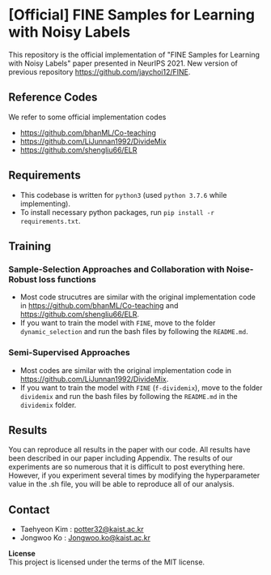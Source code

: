 # [Official] FINE Samples for Learning with Noisy Labels
This repository is the official implementation of "FINE Samples for Learning with Noisy Labels" paper presented in NeurIPS 2021. New version of previous repository https://github.com/jaychoi12/FINE.

## Reference Codes
We refer to some official implementation codes

 - https://github.com/bhanML/Co-teaching
 - https://github.com/LiJunnan1992/DivideMix
 - https://github.com/shengliu66/ELR

 
## Requirements
- This codebase is written for `python3` (used `python 3.7.6` while implementing).
- To install necessary python packages, run `pip install -r requirements.txt`.


## Training

### Sample-Selection Approaches and Collaboration with Noise-Robust loss functions
 - Most code strucutres are similar with the original implementation code in https://github.com/bhanML/Co-teaching and https://github.com/shengliu66/ELR. 
 - If you want to train the model with `FINE`, move to the folder `dynamic_selection` and run the bash files by following the `README.md`.
 
### Semi-Supervised Approaches
- Most codes are similar with the original implementation code in https://github.com/LiJunnan1992/DivideMix. 
- If you want to train the model with `FINE` (`f-dividemix`), move to the folder `dividemix` and run the bash files by following the `README.md` in the `dividemix` folder.


## Results
You can reproduce all results in the paper with our code. All results have been described in our paper including Appendix. The results of our experiments are so numerous that it is difficult to post everything here. However, if you experiment several times by modifying the hyperparameter value in the .sh file, you will be able to reproduce all of our analysis.

## Contact
 - Taehyeon Kim : potter32@kaist.ac.kr
 - Jongwoo Ko : Jongwoo.ko@kaist.ac.kr

<b>License</b>\
This project is licensed under the terms of the MIT license.

